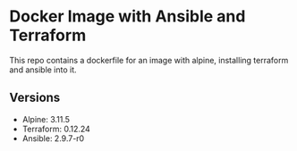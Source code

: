 # Docker Image with Ansible and Terraform

This repo contains a dockerfile for an image with alpine, installing terraform and ansible into it.

## Versions

- Alpine: 3.11.5
- Terraform: 0.12.24
- Ansible: 2.9.7-r0
